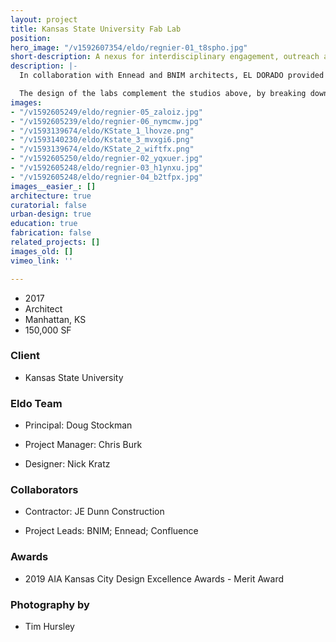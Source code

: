 ```yaml
---
layout: project
title: Kansas State University Fab Lab
position: 
hero_image: "/v1592607354/eldo/regnier-01_t8spho.jpg"
short-description: A nexus for interdisciplinary engagement, outreach and research.
description: |-
  In collaboration with Ennead and BNIM architects, EL DORADO provided design leadership and planning services in the creation of a fabrication-based research laboratory that supports the pedagogy of the curriculum and provides students with a state of the art learning environment encouraging cross-disciplinary interaction and innovation.

  The design of the labs complement the studios above, by breaking down the barriers between the disciplines and vertically integrating the community of designers. At 70% of the new construction within the expansion, each of the 16 labs act as a hybrid between workshop and classroom, transforming the lab experience into a nurturing environment for learning and exploring. The new Center for Design Excellence within the fab lab offers a flexible space to allow for full-scale mock-ups and a range of uses that permit the students to showcase their work throughout the year.
images:
- "/v1592605249/eldo/regnier-05_zaloiz.jpg"
- "/v1592605239/eldo/regnier-06_nymcmw.jpg"
- "/v1593139674/eldo/KState_1_lhovze.png"
- "/v1593140230/eldo/Kstate_3_mvxgi6.png"
- "/v1593139674/eldo/KState_2_wiftfx.png"
- "/v1592605250/eldo/regnier-02_yqxuer.jpg"
- "/v1592605248/eldo/regnier-03_h1ynxu.jpg"
- "/v1592605248/eldo/regnier-04_b2tfpx.jpg"
images__easier_: []
architecture: true
curatorial: false
urban-design: true
education: true
fabrication: false
related_projects: []
images_old: []
vimeo_link: ''

---
```

- 2017
- Architect
- Manhattan, KS
- 150,000 SF

### Client
- Kansas State University

### Eldo Team
- Principal: Doug Stockman

- Project Manager: Chris Burk

- Designer: Nick Kratz

### Collaborators
- Contractor: JE Dunn Construction

- Project Leads: BNIM; Ennead; Confluence

### Awards
- 2019 AIA Kansas City Design Excellence Awards - Merit Award

### Photography by
- Tim Hursley